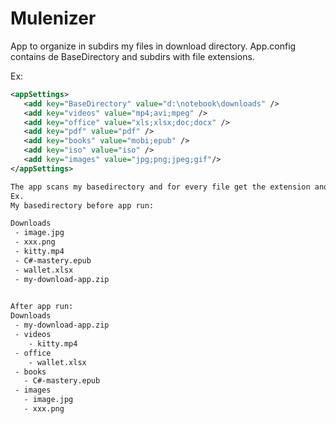 # Mulenizer

App to organize in subdirs my files in download directory.
App.config contains de BaseDirectory and subdirs with file extensions.

Ex:
```xml 
<appSettings>
   <add key="BaseDirectory" value="d:\notebook\downloads" />
   <add key="videos" value="mp4;avi;mpeg" />
   <add key="office" value="xls;xlsx;doc;docx" />
   <add key="pdf" value="pdf" />
   <add key="books" value="mobi;epub" />
   <add key="iso" value="iso" />
   <add key="images" value="jpg;png;jpeg;gif"/>
</appSettings>

The app scans my basedirectory and for every file get the extension and try to move the file to subdir if extension is configured.
Ex.
My basedirectory before app run:

Downloads
 - image.jpg
 - xxx.png
 - kitty.mp4
 - C#-mastery.epub
 - wallet.xlsx
 - my-download-app.zip
 

After app run:
Downloads
 - my-download-app.zip
 - videos
    - kitty.mp4
 - office
    - wallet.xlsx
 - books
   - C#-mastery.epub
 - images
   - image.jpg
   - xxx.png

   
 
